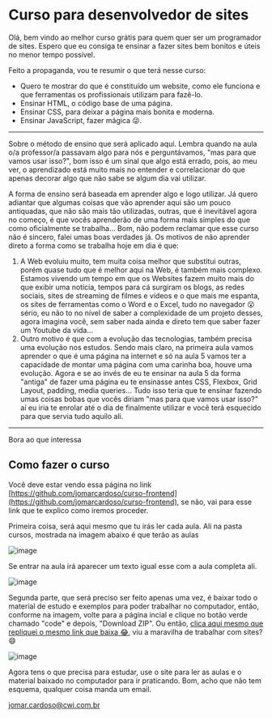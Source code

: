 # Curso para desenvolvedor de sites

Olá, bem vindo ao melhor curso grátis para quem quer ser um programador de sites. Espero que eu consiga te ensinar a fazer sites bem bonitos e úteis no menor tempo possível.

Feito a propaganda, vou te resumir o que terá nesse curso:

- Quero te mostrar do que é constituído um website, como ele funciona e que ferramentas os profissionais utilizam para fazê-lo.
- Ensinar HTML, o código base de uma página.
- Ensinar CSS, para deixar a página mais bonita e moderna.
- Ensinar JavaScript, fazer mágica :stuck_out_tongue_winking_eye:.

---

Sobre o método de ensino que será aplicado aqui. Lembra quando na aula o/a professor/a passavam algo para nós e perguntávamos, "mas para que vamos usar isso?", bom isso é um sinal que algo está errado, pois, ao meu ver, o aprendizado está muito mais no entender e correlacionar do que apenas decorar algo que não sabe se algum dia vai utilizar.

A forma de ensino será baseada em aprender algo e logo utilizar. Já quero adiantar que algumas coisas que vão aprender aqui são um pouco antiquadas, que não são mais tão utilizadas, outras, que é inevitável agora no começo, é que vocês aprenderão de uma forma mais simples do que como oficialmente se trabalha... Bom, não podem reclamar que esse curso não é sincero, falei umas boas verdades já. Os motivos de não aprender direto a forma como se trabalha hoje em dia é que:

1. A Web evoluiu muito, tem muita coisa melhor que substitui outras, porém quase tudo que é melhor aqui na Web, é também mais complexo. Estamos vivendo um tempo em que os Websites fazem muito mais do que exibir uma notícia, tempos para cá surgiram os blogs, as redes sociais, sites de streaming de filmes e vídeos e o que mais me espanta, os sites de ferramentas como o Word e o Excel, tudo no navegador 😮 sério, eu não to no nível de saber a complexidade de um projeto desses, agora imagina você, sem saber nada ainda e direto tem que saber fazer um Youtube da vida...
2. Outro motivo é que com a evolução das tecnologias, também precisa uma evolução nos estudos. Sendo mais claro, na primeira aula vamos aprender o que é uma página na internet e só na aula 5 vamos ter a capacidade de montar uma página com uma carinha boa, houve uma evolução. Agora e se ao invés de eu te ensinar na aula 5 da forma "antiga" de fazer uma página eu te ensinasse antes CSS, Flexbox, Grid Layout, padding, media queries... Tudo isso teria que te ensinar fazendo umas coisas bobas que vocês diriam "mas para que vamos usar isso?" aí eu iria te enrolar até o dia de finalmente utilizar e você terá esquecido para que servia tudo aquilo ali.

---

Bora ao que interessa

## Como fazer o curso

Você deve estar vendo essa página no link [https://github.com/jomarcardoso/curso-frontend](https://github.com/jomarcardoso/curso-frontend), se não, vai para esse link que te explico como iremos proceder.

Primeira coisa, será aqui mesmo que tu irás ler cada aula. Ali na pasta cursos, mostrada na imagem abaixo é que terão as aulas

![image](https://user-images.githubusercontent.com/27368585/102443222-f6d2f780-4004-11eb-9feb-86e17fb67f1a.png)

Se entrar na aula irá aparecer um texto igual esse com a aula completa ali.

![image](https://user-images.githubusercontent.com/27368585/102443312-284bc300-4005-11eb-9404-560f59eb6ea1.png)

Segunda parte, que será preciso ser feito apenas uma vez, é baixar todo o material de estudo e exemplos para poder trabalhar no computador, então, conforme na imagem, volte para a página incial e clique no botão verde chamado "code" e depois, "Download ZIP". Ou então, [clica aqui mesmo que repliquei o mesmo link que baixa 😂](https://github.com/jomarcardoso/curso-frontend/archive/master.zip), viu a maravilha de trabalhar com sites? 😄

![image](https://user-images.githubusercontent.com/27368585/102443428-81b3f200-4005-11eb-9675-8d4a824e5626.png)

Agora tens o que precisa para estudar, use o site para ler as aulas e o material baixado no computador para ir praticando. Bom, acho que não tem esquema, qualquer coisa manda um email.

jomar.cardoso@cwi.com.br
